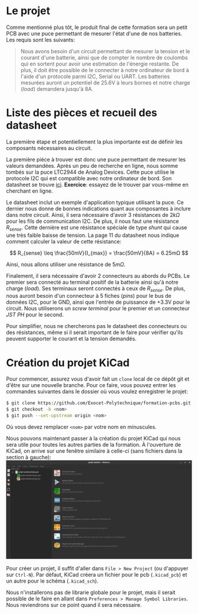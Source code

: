 # Le projet
Comme mentionné plus tôt, le produit final de cette formation sera un petit PCB avec une puce
permettant de mesurer l'état d'une de nos batteries. Les requis sont les suivants:
> Nous avons besoin d'un circuit permettant de mesurer la tension et le courant d'une batterie,
> ainsi que de compter le nombre de coulombs qui en sortent pour avoir une estimation de l'énergie
> restante. De plus, il doit être possible de le connecter à notre ordinateur de bord à l'aide d'un
> protocole parmi I2C, Serial ou UART. Les batteries mesurées auront un potentiel de 25.6V à leurs
> bornes et notre charge (*load*) demandera jusqu'à 8A.

# Liste des pièces et recueil des datasheet
La première étape et potentiellement la plus importante est de définir les composants nécessaires
au circuit.

La première pièce à trouver est donc une puce permettant de mesurer les valeurs demandées. Après un
peu de recherche en ligne, nous somme tombés sur la puce LTC2944 de Analog Devices. Cette puce
utilise le protocole I2C qui est compatible avec notre ordinateur de bord. Son datasheet se trouve
[ici](https://polymtlca0.sharepoint.com/:b:/r/sites/Exocet/Shared%20Documents/General/EMBARQU%C3%89%20+%20%C3%89LECTRIQUE/DATASHEETS/PCB%20Components/Battery%20Gauge%20-%20LTC2944/2944fa.pdf?csf=1&web=1&e=CUk02e).
**Exercice**: essayez de le trouver par vous-même en cherchant en ligne.

Le datasheet inclut un exemple d'application typique utilisant la puce. Ce dernier nous donne de
bonnes indications quant aux composantes à inclure dans notre circuit. Ainsi, il sera nécessaire
d'avoir 3 résistances de $2kΩ$ pour les fils de communication I2C. De plus, il nous faut une
résistance $R_{sense}$. Cette dernière est une résistance spéciale de type *shunt* qui cause une
très faible baisse de tension. La page 11 du datasheet nous indique comment calculer la valeur de
cette résistance:

$$
R_{sense} \leq \frac{50mV}{I_{max}} = \frac{50mV}{8A} = 6.25mΩ
$$

Ainsi, nous allons utiliser une résistance de $5mΩ$.

Finalement, il sera nécessaire d'avoir 2 connecteurs au abords du PCBs. Le premier sera connecté au
terminal positif de la batterie ainsi qu'à notre charge (*load*). Ses terminaux seront connectés à
ceux de $R_{sense}$. De plus, nous auront besoin d'un connecteur à 5 fiches (*pins*) pour le bus de
données I2C, pour le GND, ainsi que l'entrée de puissance de +3.3V pour le circuit. Nous utiliserons
un *screw terminal* pour le premier et un connecteur *JST PH* pour le second.

Pour simplifier, nous ne chercherons pas le datasheet des connecteurs ou des résistances, même si il
serait important de le faire pour vérifier qu'ils peuvent supporter le courant et la tension
demandés.

# Création du projet KiCad
Pour commencer, assurez vous d'avoir fait un `clone` local de ce dépôt git et d'être sur une
nouvelle branche. Pour ce faire, vous pouvez entrer les commandes suivantes dans le dossier où vous
voulez enregistrer le projet:
```bash
$ git clone https://github.com/Exocet-Polytechnique/formation-pcbs.git
$ git checkout -b <nom>
$ git push --set-upstream origin <nom>
```
Où vous devez remplacer `<nom>` par votre nom en minuscules.

Nous pouvons maintenant passer à la création du projet KiCad qui nous sera utile pour toutes les
autres parties de la formation. À l'ouverture de KiCad, on arrive sur une fenêtre similaire à
celle-ci (sans fichiers dans la section à gauche):
![Ouverture KiCad](img/kicad_project_manager.jpg)

Pour créer un projet, il suffit d'aller dans `File > New Project` (ou d'appuyer sur `Ctrl-N`). Par
défaut, KiCad créera un fichier pour le pcb (`.kicad_pcb`) et un autre pour le schéma
(`.kicad_sch`).

Nous n'installerons pas de librarie globale pour le projet, mais il serait possible de le faire en
allant dans `Preferences > Manage Symbol Libraries`. Nous reviendrons sur ce point quand il sera
nécessaire.
